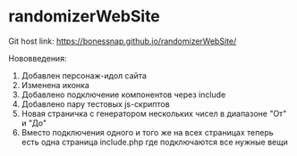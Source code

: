 # randomizerWebSite

Git host link: https://bonessnap.github.io/randomizerWebSite/

Нововведения:
1. Добавлен персонаж-идол сайта
2. Изменена иконка 
3. Добавлено подключение компонентов через include 
4. Добавлено пару тестовых js-скриптов
5. Новая страничка с генератором нескольких чисел в диапазоне "От" и "До"
6. Вместо подключения одного и того же на всех страницах теперь есть одна страница include.php где подключаются все нужные вещи
